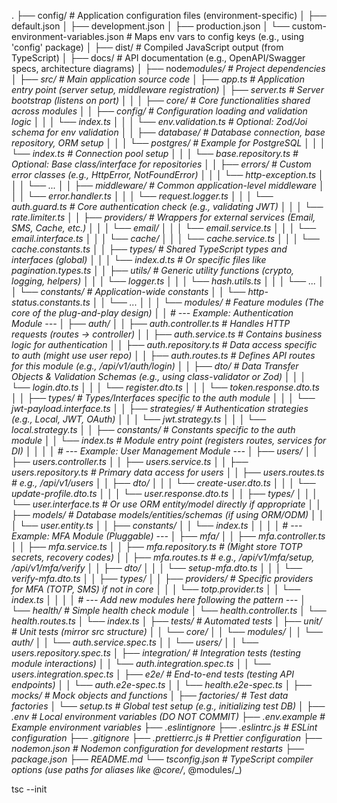 .
├── config/ # Application configuration files (environment-specific)
│ ├── default.json
│ ├── development.json
│ ├── production.json
│ └── custom-environment-variables.json # Maps env vars to config keys (e.g., using 'config' package)
│
├── dist/ # Compiled JavaScript output (from TypeScript)
│
├── docs/ # API documentation (e.g., OpenAPI/Swagger specs, architecture diagrams)
│
├── node*modules/ # Project dependencies
│
├── src/ # Main application source code
│ ├── app.ts # Application entry point (server setup, middleware registration)
│ ├── server.ts # Server bootstrap (listens on port)
│ │
│ ├── core/ # Core functionalities shared across modules
│ │ ├── config/ # Configuration loading and validation logic
│ │ │ └── index.ts
│ │ │ └── env.validation.ts # Optional: Zod/Joi schema for env validation
│ │ ├── database/ # Database connection, base repository, ORM setup
│ │ │ └── postgres/ # Example for PostgreSQL
│ │ │ └── index.ts # Connection pool setup
│ │ │ └── base.repository.ts # Optional: Base class/interface for repositories
│ │ ├── errors/ # Custom error classes (e.g., HttpError, NotFoundError)
│ │ │ └── http-exception.ts
│ │ │ └── ...
│ │ ├── middleware/ # Common application-level middleware
│ │ │ └── error.handler.ts
│ │ │ └── request.logger.ts
│ │ │ └── auth.guard.ts # Core authentication check (e.g., validating JWT)
│ │ │ └── rate.limiter.ts
│ │ ├── providers/ # Wrappers for external services (Email, SMS, Cache, etc.)
│ │ │ └── email/
│ │ │ └── email.service.ts
│ │ │ └── email.interface.ts
│ │ │ └── cache/
│ │ │ └── cache.service.ts
│ │ │ └── cache.constants.ts
│ │ ├── types/ # Shared TypeScript types and interfaces (global)
│ │ │ └── index.d.ts # Or specific files like pagination.types.ts
│ │ ├── utils/ # Generic utility functions (crypto, logging, helpers)
│ │ │ └── logger.ts
│ │ │ └── hash.utils.ts
│ │ │ └── ...
│ │ └── constants/ # Application-wide constants
│ │ └── http-status.constants.ts
│ │ └── ...
│ │
│ └── modules/ # Feature modules (The core of the plug-and-play design)
│ │ # --- Example: Authentication Module ---
│ ├── auth/
│ │ ├── auth.controller.ts # Handles HTTP requests (routes -> controller)
│ │ ├── auth.service.ts # Contains business logic for authentication
│ │ ├── auth.repository.ts # Data access specific to auth (might use user repo)
│ │ ├── auth.routes.ts # Defines API routes for this module (e.g., /api/v1/auth/login)
│ │ ├── dto/ # Data Transfer Objects & Validation Schemas (e.g., using class-validator or Zod)
│ │ │ └── login.dto.ts
│ │ │ └── register.dto.ts
│ │ │ └── token.response.dto.ts
│ │ ├── types/ # Types/Interfaces specific to the auth module
│ │ │ └── jwt-payload.interface.ts
│ │ ├── strategies/ # Authentication strategies (e.g., Local, JWT, OAuth)
│ │ │ └── jwt.strategy.ts
│ │ │ └── local.strategy.ts
│ │ ├── constants/ # Constants specific to the auth module
│ │ └── index.ts # Module entry point (registers routes, services for DI)
│ │
│ │ # --- Example: User Management Module ---
│ ├── users/
│ │ ├── users.controller.ts
│ │ ├── users.service.ts
│ │ ├── users.repository.ts # Primary data access for users
│ │ ├── users.routes.ts # e.g., /api/v1/users
│ │ ├── dto/
│ │ │ └── create-user.dto.ts
│ │ │ └── update-profile.dto.ts
│ │ │ └── user.response.dto.ts
│ │ ├── types/
│ │ │ └── user.interface.ts # Or use ORM entity/model directly if appropriate
│ │ ├── models/ # Database models/entities/schemas (if using ORM/ODM)
│ │ │ └── user.entity.ts
│ │ ├── constants/
│ │ └── index.ts
│ │
│ │ # --- Example: MFA Module (Pluggable) ---
│ ├── mfa/
│ │ ├── mfa.controller.ts
│ │ ├── mfa.service.ts
│ │ ├── mfa.repository.ts # (Might store TOTP secrets, recovery codes)
│ │ ├── mfa.routes.ts # e.g., /api/v1/mfa/setup, /api/v1/mfa/verify
│ │ ├── dto/
│ │ │ └── setup-mfa.dto.ts
│ │ │ └── verify-mfa.dto.ts
│ │ ├── types/
│ │ ├── providers/ # Specific providers for MFA (TOTP, SMS) if not in core
│ │ │ └── totp.provider.ts
│ │ └── index.ts
│ │
│ │ # --- Add new modules here following the pattern ---
│ └── health/ # Simple health check module
│ └── health.controller.ts
│ └── health.routes.ts
│ └── index.ts
│
├── tests/ # Automated tests
│ ├── unit/ # Unit tests (mirror src structure)
│ │ └── core/
│ │ └── modules/
│ │ └── auth/
│ │ └── auth.service.spec.ts
│ │ └── users/
│ │ └── users.repository.spec.ts
│ ├── integration/ # Integration tests (testing module interactions)
│ │ └── auth.integration.spec.ts
│ │ └── users.integration.spec.ts
│ ├── e2e/ # End-to-end tests (testing API endpoints)
│ │ └── auth.e2e-spec.ts
│ │ └── health.e2e-spec.ts
│ ├── mocks/ # Mock objects and functions
│ ├── factories/ # Test data factories
│ └── setup.ts # Global test setup (e.g., initializing test DB)
│
├── .env # Local environment variables (DO NOT COMMIT)
├── .env.example # Example environment variables
├── .eslintignore
├── .eslintrc.js # ESLint configuration
├── .gitignore
├── .prettierrc.js # Prettier configuration
├── nodemon.json # Nodemon configuration for development restarts
├── package.json
├── README.md
└── tsconfig.json # TypeScript compiler options (use paths for aliases like @core/*, @modules/\_)

tsc --init
